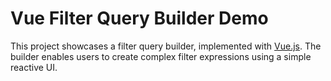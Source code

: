 # Vue Filter Query Builder Demo
This project showcases a filter query builder, implemented with [Vue.js](https://vuejs.org/). The builder enables users to create complex filter expressions using a simple reactive UI.
